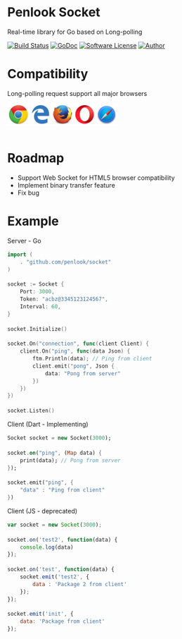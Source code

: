 # Penlook Socket
Real-time library for Go based on Long-polling

[![Build Status](https://travis-ci.org/penlook/socket.svg?branch=master)](https://travis-ci.org/penlook/socket) [![GoDoc](https://godoc.org/github.com/penlook/socket?status.png)](https://godoc.org/github.com/penlook/socket) [![Software License](https://img.shields.io/badge/license-GNU-blue.svg?style=flat)](LICENSE.md) [![Author](http://img.shields.io/badge/author-penlook-red.svg?style=flat)](https://github.com/penlook)

# Compatibility
Long-polling request support all major browsers
<div><a href="https://github.com/penlook/socket"><img src="https://raw.githubusercontent.com/alrra/browser-logos/master/main-desktop.png" align="left" height="50"></a></div>

<br></br>
<br></br>

# Roadmap

- Support Web Socket for HTML5 browser compatibility
- Implement binary transfer feature
- Fix bug

# Example

Server - Go
```go
import (
	. "github.com/penlook/socket"
)

socket := Socket {
	Port: 3000,
	Token: "acbz@3345123124567",
	Interval: 60,
}

socket.Initialize()

socket.On("connection", func(client Client) {
	client.On("ping", func(data Json) {
		ftm.Println(data); // Ping from client
		client.emit("pong", Json {
			data: "Pong from server"
		})
	})
})

socket.Listen()
```

Client (Dart - Implementing)
```dart
Socket socket = new Socket(3000);

socket.on("ping", (Map data) {
	print(data); // Pong from server
});

socket.emit("ping", {
	"data" : "Ping from client"
})

```

Client (JS - deprecated)
```javascript
var socket = new Socket(3000);

socket.on('test2', function(data) {
    console.log(data)
});

socket.on('test', function(data) {
    socket.emit('test2', {
        data : 'Package 2 from client'
    });
});

socket.emit('init', {
    data: 'Package from client'
});

```